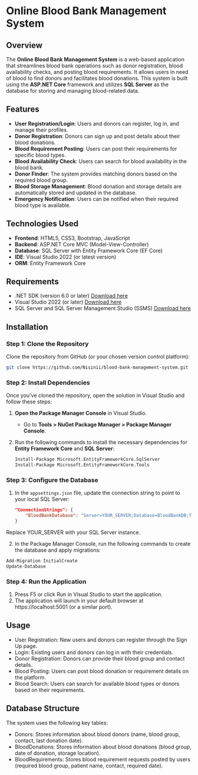 # Online Blood Bank Management System

## Overview
The **Online Blood Bank Management System** is a web-based application that streamlines blood bank operations such as donor registration, blood availability checks, and posting blood requirements. It allows users in need of blood to find donors and facilitates blood donations. This system is built using the **ASP.NET Core** framework and utilizes **SQL Server** as the database for storing and managing blood-related data.

## Features
- **User Registration/Login**: Users and donors can register, log in, and manage their profiles.
- **Donor Registration**: Donors can sign up and post details about their blood donations.
- **Blood Requirement Posting**: Users can post their requirements for specific blood types.
- **Blood Availability Check**: Users can search for blood availability in the blood bank.
- **Donor Finder**: The system provides matching donors based on the required blood group.
- **Blood Storage Management**: Blood donation and storage details are automatically stored and updated in the database.
- **Emergency Notification**: Users can be notified when their required blood type is available.

## Technologies Used
- **Frontend**: HTML5, CSS3, Bootstrap, JavaScript
- **Backend**: ASP.NET Core MVC (Model-View-Controller)
- **Database**: SQL Server with Entity Framework Core (EF Core)
- **IDE**: Visual Studio 2022 (or latest version)
- **ORM**: Entity Framework Core

## Requirements
- .NET SDK (version 6.0 or later) [Download here](https://dotnet.microsoft.com/download)
- Visual Studio 2022 (or later) [Download here](https://visualstudio.microsoft.com/)
- SQL Server and SQL Server Management Studio (SSMS) [Download here](https://www.microsoft.com/en-us/sql-server)

## Installation

### Step 1: Clone the Repository
Clone the repository from GitHub (or your chosen version control platform):
```bash
git clone https://github.com/Nisinii/blood-bank-management-system.git
```

### Step 2: Install Dependencies
Once you've cloned the repository, open the solution in Visual Studio and follow these steps:

1. **Open the Package Manager Console** in Visual Studio.
   - Go to **Tools > NuGet Package Manager > Package Manager Console**.

2. Run the following commands to install the necessary dependencies for **Entity Framework Core** and **SQL Server**:
   ```bash
   Install-Package Microsoft.EntityFrameworkCore.SqlServer
   Install-Package Microsoft.EntityFrameworkCore.Tools
   ```

### Step 3: Configure the Database
1. In the `appsettings.json` file, update the connection string to point to your local SQL Server:
   ```json
   "ConnectionStrings": {
       "BloodBankDatabase": "Server=YOUR_SERVER;Database=BloodBankDB;Trusted_Connection=True;"
   }
   ```
  Replace YOUR_SERVER with your SQL Server instance.

2. In the Package Manager Console, run the following commands to create the database and apply migrations:
```bash
Add-Migration InitialCreate
Update-Database
```

### Step 4: Run the Application
1. Press F5 or click Run in Visual Studio to start the application.
2. The application will launch in your default browser at https://localhost:5001 (or a similar port).

## Usage
- User Registration: New users and donors can register through the Sign Up page.
- Login: Existing users and donors can log in with their credentials.
- Donor Registration: Donors can provide their blood group and contact details.
- Blood Posting: Users can post blood donation or requirement details on the platform.
- Blood Search: Users can search for available blood types or donors based on their requirements.

## Database Structure
The system uses the following key tables:
- Donors: Stores information about blood donors (name, blood group, contact, last donation date).
- BloodDonations: Stores information about blood donations (blood group, date of donation, storage location).
- BloodRequirements: Stores blood requirement requests posted by users (required blood group, patient name, contact, required date).
